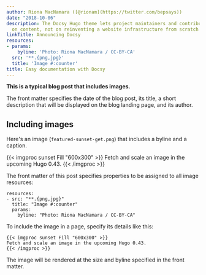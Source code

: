 ```yaml
---
author: Riona MacNamara ([@rionam](https://twitter.com/bepsays))
date: "2018-10-06"
description: The Docsy Hugo theme lets project maintainers and contributors focus
  on content, not on reinventing a website infrastructure from scratch
linkTitle: Announcing Docsy
resources:
- params:
    byline: 'Photo: Riona MacNamara / CC-BY-CA'
  src: '**.{png,jpg}'
  title: 'Image #:counter'
title: Easy documentation with Docsy
---
```


**This is a typical blog post that includes images.**

The front matter specifies the date of the blog post, its title, a short description that will be displayed on the blog landing page, and its author.

## Including images

Here's an image (`featured-sunset-get.png`) that includes a byline and a caption.

{{< imgproc sunset Fill "600x300" >}}
Fetch and scale an image in the upcoming Hugo 0.43.
{{< /imgproc >}}

The front matter of this post specifies properties to be assigned to all image resources:

```
resources:
- src: "**.{png,jpg}"
  title: "Image #:counter"
  params:
    byline: "Photo: Riona MacNamara / CC-BY-CA"
```

To include the image in a page, specify its details like this:

```
{{< imgproc sunset Fill "600x300" >}}
Fetch and scale an image in the upcoming Hugo 0.43.
{{< /imgproc >}}
```

The image will be rendered at the size and byline specified in the front matter.


